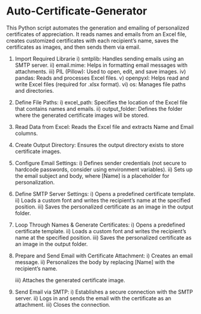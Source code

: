 # Auto-Certificate-Generator
This Python script automates the generation and emailing of personalized certificates of appreciation. It reads names and emails from an Excel file, creates customized certificates with each recipient’s name, saves the certificates as images, and then sends them via email.

1. Import Required Librarie
    i) smtplib: Handles sending emails using an SMTP server.
    ii) email.mime: Helps in formatting email messages with attachments.
    iii) PIL (Pillow): Used to open, edit, and save images.
    iv) pandas: Reads and processes Excel files.
    v) openpyxl: Helps read and write Excel files (required for .xlsx format).
    vi) os: Manages file paths and directories.

2. Define File Paths:
     i) excel_path: Specifies the location of the Excel file that contains names and emails.
     ii) output_folder: Defines the folder where the generated certificate images will be stored.

3. Read Data from Excel:
    Reads the Excel file and extracts Name and Email columns.

4. Create Output Directory:
    Ensures the output directory exists to store certificate images.

5. Configure Email Settings:
   i) Defines sender credentials (not secure to hardcode passwords, consider using environment variables).
   ii) Sets up the email subject and body, where [Name] is a placeholder for personalization.

6. Define SMTP Server Settings:
   i) Opens a predefined certificate template.
   ii) Loads a custom font and writes the recipient’s name at the specified position.
   iii) Saves the personalized certificate as an image in the output folder.

7. Loop Through Names & Generate Certificates:
      i) Opens a predefined certificate template.
      ii) Loads a custom font and writes the recipient’s name at the specified position.
      iii) Saves the personalized certificate as an image in the output folder.

8. Prepare and Send Email with Certificate Attachment:
   i) Creates an email message.
   ii) Personalizes the body by replacing [Name] with the recipient’s name.
   
   iii) Attaches the generated certificate image.

10. Send Email via SMTP:
      i) Establishes a secure connection with the SMTP server.
      ii) Logs in and sends the email with the certificate as an attachment.
      iii) Closes the connection.

